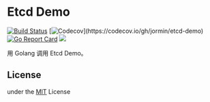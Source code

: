 Etcd Demo
============

[![Build Status](https://github.com/jormin/etcd-demo/workflows/test/badge.svg?branch=master)](https://github.com/jormin/etcd-demo/actions?query=workflow%3Atest)
[![Codecov](https://codecov.io/gh/jormin/etcd-demo/branch/master/graph/badge.svg?)](https://codecov.io/gh/jormin/etcd-demo)
[![Go Report Card](https://goreportcard.com/badge/github.com/jormin/etcd-demo)](https://goreportcard.com/report/github.com/jormin/etcd-demo)
[![](https://img.shields.io/badge/version-v1.0.0-success.svg)](https://github.com/jormin/etcd-demo)

用 Golang 调用 Etcd Demo。

License
-------

under the [MIT](./LICENSE) License